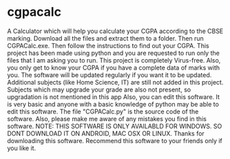 # cgpacalc
A Calculator which will help you calculate your CGPA according to the CBSE marking.
Download all the files and extract them to a folder.
Then run CGPACalc.exe. 
Then follow the instructions to find out your CGPA. 
This project has been made using python and you are requested to run only the files that I am asking you to run.
This project is completely Virus-free.
Also, you only get to know your CGPA if you have a complete data of marks with you.
The software will be updated regularly if you want it to be updated.
Additional subjects (like Home Science, IT) are still not added in this project.
Subjects which may upgrade your grade are also not present, so upgradation is not mentioned in this app
Also, you can edit this software. It is very basic and anyone with a basic knowledge of python may be able to edit this software. The file "CGPACalc.py" is the source code of the software.
Also, please make me aware of any mistakes you find in this software.
NOTE: THIS SOFTWARE IS ONLY AVAILABLD FOR WINDOWS. SO DONT DOWNLOAD IT ON ANDROID, MAC OSX OR LINUX.
Thanks for downloading this software. Recommend this software to your friends only if you like it.
